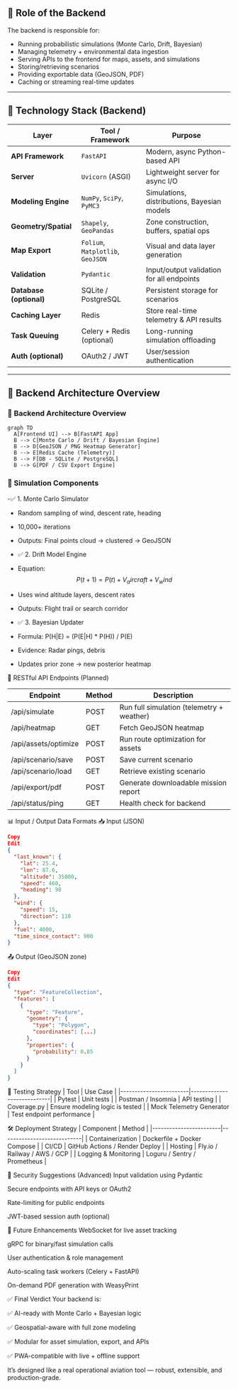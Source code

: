 ## 🎯 Role of the Backend

The backend is responsible for:
- Running probabilistic simulations (Monte Carlo, Drift, Bayesian)
- Managing telemetry + environmental data ingestion
- Serving APIs to the frontend for maps, assets, and simulations
- Storing/retrieving scenarios
- Providing exportable data (GeoJSON, PDF)
- Caching or streaming real-time updates

---

## 🧱 Technology Stack (Backend)

| Layer                  | Tool / Framework           | Purpose                                      |
|------------------------|----------------------------|----------------------------------------------|
| **API Framework**      | `FastAPI`                  | Modern, async Python-based API               |
| **Server**             | `Uvicorn` (ASGI)           | Lightweight server for async I/O             |
| **Modeling Engine**    | `NumPy`, `SciPy`, `PyMC3`  | Simulations, distributions, Bayesian models  |
| **Geometry/Spatial**   | `Shapely`, `GeoPandas`     | Zone construction, buffers, spatial ops      |
| **Map Export**         | `Folium`, `Matplotlib`, `GeoJSON` | Visual and data layer generation     |
| **Validation**         | `Pydantic`                 | Input/output validation for all endpoints    |
| **Database (optional)**| SQLite / PostgreSQL        | Persistent storage for scenarios             |
| **Caching Layer**      | Redis                      | Store real-time telemetry & API results      |
| **Task Queuing**       | Celery + Redis (optional)  | Long-running simulation offloading           |
| **Auth (optional)**    | OAuth2 / JWT               | User/session authentication                  |

---

## 🔁 Backend Architecture Overview
### 🔁 Backend Architecture Overview

```mermaid
graph TD
  A[Frontend UI] --> B[FastAPI App]
  B --> C[Monte Carlo / Drift / Bayesian Engine]
  B --> D[GeoJSON / PNG Heatmap Generator]
  B --> E[Redis Cache (Telemetry)]
  B --> F[DB - SQLite / PostgreSQL]
  B --> G[PDF / CSV Export Engine]
```
### 🧮 Simulation Components
-✅ 1. Monte Carlo Simulator

 - Random sampling of wind, descent rate, heading

 - 10,000+ iterations

 - Outputs: Final points cloud → clustered → GeoJSON

- ✅ 2. Drift Model Engine
  
 - Equation:
   $$
   P(t+1) = P(t) + V_aircraft + V_wind
   $$

 - Uses wind altitude layers, descent rates

 - Outputs: Flight trail or search corridor

- ✅ 3. Bayesian Updater
 - Formula: P(H|E) = (P(E|H) * P(H)) / P(E)

 - Evidence: Radar pings, debris

 - Updates prior zone → new posterior heatmap

🔌 RESTful API Endpoints (Planned)

| Endpoint | Method	| Description |
|------------------------|----------------------------|------------|
| /api/simulate |	POST |	Run full simulation (telemetry + weather) |
| /api/heatmap |	GET	| Fetch GeoJSON heatmap |
| /api/assets/optimize |	POST	| Run route optimization for assets | 
| /api/scenario/save |	POST	| Save current scenario | 
| /api/scenario/load |	GET	| Retrieve existing scenario |
| /api/export/pdf |	POST	| Generate downloadable mission report |
| /api/status/ping |	GET	| Health check for backend | 

📊 Input / Output Data Formats
📥 Input (JSON)
```json
Copy
Edit
{
  "last_known": {
    "lat": 25.4,
    "lon": 87.6,
    "altitude": 35000,
    "speed": 460,
    "heading": 98
  },
  "wind": {
    "speed": 15,
    "direction": 110
  },
  "fuel": 4000,
  "time_since_contact": 900
}
```
📤 Output (GeoJSON zone)
```json
Copy
Edit
{
  "type": "FeatureCollection",
  "features": [
    {
      "type": "Feature",
      "geometry": {
        "type": "Polygon",
        "coordinates": [...]
      },
      "properties": {
        "probability": 0.85
      }
    }
  ]
}
```
🧪 Testing Strategy
| Tool	| Use Case |
|------------------------|----------------------------|
| Pytest	| Unit tests |
| Postman / Insomnia	| API testing |
| Coverage.py	| Ensure modeling logic is tested |
| Mock Telemetry Generator |	Test endpoint performance |

🛠 Deployment Strategy
| Component	| Method |
|------------------------|----------------------------|
| Containerization	| Dockerfile + Docker Compose |
| CI/CD	| GitHub Actions / Render Deploy |
| Hosting	| Fly.io / Railway / AWS / GCP |
| Logging & Monitoring	| Loguru / Sentry / Prometheus |

🔐 Security Suggestions (Advanced)
Input validation using Pydantic

Secure endpoints with API keys or OAuth2

Rate-limiting for public endpoints

JWT-based session auth (optional)

🧭 Future Enhancements
 WebSocket for live asset tracking

 gRPC for binary/fast simulation calls

 User authentication & role management

 Auto-scaling task workers (Celery + FastAPI)

 On-demand PDF generation with WeasyPrint

✅ Final Verdict
Your backend is:

✅ AI-ready with Monte Carlo + Bayesian logic

✅ Geospatial-aware with full zone modeling

✅ Modular for asset simulation, export, and APIs

✅ PWA-compatible with live + offline support

It’s designed like a real operational aviation tool — robust, extensible, and production-grade.
